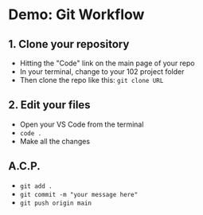 # Demo: Git Workflow

## 1. Clone your repository
 
 - Hitting the "Code" link on the main page of your repo
 - In your terminal, change to your 102 project folder
 - Then clone the repo like this:
   `git clone URL`
   
## 2. Edit your files
  
  - Open your VS Code from the terminal
  - `code .`
  - Make all the changes
  
## A.C.P.

  - `git add .`
  - `git commit -m "your message here"`
  - `git push origin main`
